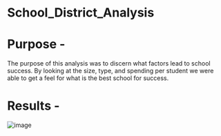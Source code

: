 # School_District_Analysis
# Purpose - 
The purpose of this analysis was to discern what factors lead to school success. By looking at the
size, type, and spending per student we were able to get a feel for what is the best school for success.

# Results -
![image](https://user-images.githubusercontent.com/88513858/166830885-e6056118-09b6-405b-a4b9-e6facf29643a.png)

